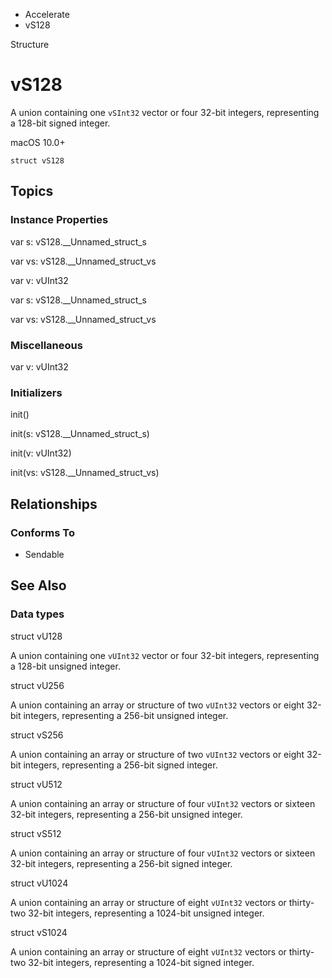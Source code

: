 

- Accelerate
-  vS128 

Structure

# vS128

A union containing one `vSInt32` vector or four 32-bit integers, representing a 128-bit signed integer.

macOS 10.0+

``` source
struct vS128
```

## Topics

### Instance Properties

var s: vS128.__Unnamed_struct_s

var vs: vS128.__Unnamed_struct_vs

var v: vUInt32

var s: vS128.__Unnamed_struct_s

var vs: vS128.__Unnamed_struct_vs

### Miscellaneous

var v: vUInt32

### Initializers

init()

init(s: vS128.__Unnamed_struct_s)

init(v: vUInt32)

init(vs: vS128.__Unnamed_struct_vs)

## Relationships

### Conforms To

- Sendable

## See Also

### Data types

struct vU128

A union containing one `vUInt32` vector or four 32-bit integers, representing a 128-bit unsigned integer.

struct vU256

A union containing an array or structure of two `vUInt32` vectors or eight 32-bit integers, representing a 256-bit unsigned integer.

struct vS256

A union containing an array or structure of two `vUInt32` vectors or eight 32-bit integers, representing a 256-bit signed integer.

struct vU512

A union containing an array or structure of four `vUInt32` vectors or sixteen 32-bit integers, representing a 256-bit unsigned integer.

struct vS512

A union containing an array or structure of four `vUInt32` vectors or sixteen 32-bit integers, representing a 256-bit signed integer.

struct vU1024

A union containing an array or structure of eight `vUInt32` vectors or thirty-two 32-bit integers, representing a 1024-bit unsigned integer.

struct vS1024

A union containing an array or structure of eight `vUInt32` vectors or thirty-two 32-bit integers, representing a 1024-bit signed integer.

